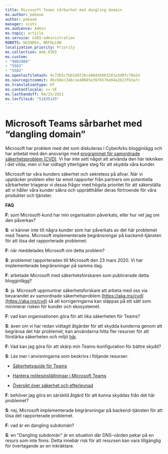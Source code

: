 ```yaml
---
title: Microsoft Teams sårbarhet med dangling domain
ms.author: pebaum
author: pebaum
manager: scotv
ms.audience: Admin
ms.topic: article
ms.service: o365-administration
ROBOTS: NOINDEX, NOFOLLOW
localization_priority: Priority
ms.collection: Adm_O365
ms.custom:
- "9002884"
- "5503"
- "5502"
ms.openlocfilehash: 9c73b5c7bb1ddf26ce86dd50b3281e3d0fc70a24
ms.sourcegitcommit: 8bc60ec34bc1e40685e3976576e04a2623f63a7c
ms.translationtype: HT
ms.contentlocale: sv-SE
ms.lasthandoff: 04/15/2021
ms.locfileid: "51835145"
---
```

# <a name="microsoft-teams-dangling-domain-vulnerability"></a>Microsoft Teams sårbarhet med “dangling domain”

Microsoft har problem med det som diskuteras i CyberArks blogginlägg och har arbetat med den ansvarige med [ programmet för samordnade säkerhetsproblem (CVD)](https://aka.ms/cvd). Vi har inte sett något att använda den här tekniken i det vilda, men vi har vidtagit ytterligare steg för att skydda våra kunder.

Microsoft tar våra kunders säkerhet och sekretess på allvar. När vi upptäcker problem eller tar emot rapporter från partners om potentiella sårbarheter triagerar vi dessa frågor med högsta prioritet för att säkerställa att vi håller våra kunder säkra och upprätthåller deras förtroende för våra produkter och tjänster.

**FAQ**

**F**: som Microsoft-kund har min organisation påverkats, eller hur vet jag om den påverkas?

**S**: vi känner inte till några kunder som har påverkats av det här problemet med Teams. Microsoft implementerade begränsningar på backend-tjänsten för att lösa det rapporterade problemet.

**F**: när meddelades Microsoft om detta problem?

**S**: problemet rapporterades till Microsoft den 23 mars 2020. Vi har implementerade begränsningar på samma dag.

**F**: arbetade Microsoft med säkerhetsforskaren som publicerade detta blogginlägg?

**S**: ja. Microsoft uppmuntrar säkerhetsforskare att arbeta med oss via bevarandet av samordnade säkerhetsproblem [https://aka.ms/cvd](https://aka.ms/cvd) så att korrigeringarna kan släppas på ett sätt som minimerar risken för kunder och ekosystemet.  

**F**: vad kan organisationen göra för att öka säkerheten för Teams?  

**S**: även om vi har redan vidtagit åtgärder för att skydda kunderna genom att begränsa det här problemet, kan användarna hitta fler resurser för att förstärka säkerheten och miljö [här](https://www.microsoft.com/microsoft-365/blog/2020/04/06/it-professionals-privacy-security-microsoft-teams/).  

**F**: Vad kan jag göra för att skärp min Teams-konfiguration för bättre skydd?

**S**: Läs mer i anvisningarna som beskrivs i följande resurser: 

- [Säkerhetsguide för Teams](https://docs.microsoft.com/microsoftteams/teams-security-guide)

- [Hantera mötesinställningar i Microsoft Teams](https://docs.microsoft.com/microsoftteams/meeting-settings-in-teams)

- [Översikt över säkerhet och efterlevnad](https://docs.microsoft.com/microsoftteams/security-compliance-overview)

**F**: behöver jag göra en särskild åtgärd för att kunna skyddas från det här problemet?

**S**: nej. Microsoft implementerade begränsningar på backend-tjänsten för att lösa det rapporterade problemet.

**F**: vad är en dangling subdomän?

**S**: en "Dangling subdomän" är en situation där DNS-värden pekar på en resurs som inte finns.  Detta innebär risk för att resursen kan vara tillgänglig för övertagande av en inkräktare.
